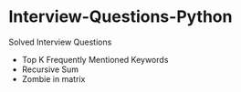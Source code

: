 # Interview-Questions-Python
 Solved Interview Questions
 
 * Top K Frequently Mentioned Keywords
 * Recursive Sum
 * Zombie in matrix
